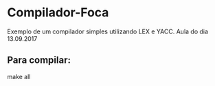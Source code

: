 # Compilador-Foca
Exemplo de um compilador simples utilizando LEX e YACC.
Aula do dia 13.09.2017


##  Para compilar:

  make all
